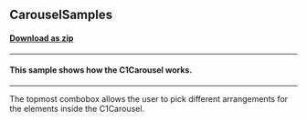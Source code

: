## CarouselSamples
#### [Download as zip](https://downgit.github.io/#/home?url=https://github.com/GrapeCity/ComponentOne-WPF-Samples/tree/master/NET_4.5.2/C1.WPF.Carousel/CS/CarouselSamples)
____
#### This sample shows how the C1Carousel works.
____
The topmost combobox allows the user to pick different arrangements for the elements inside the
C1Carousel.

